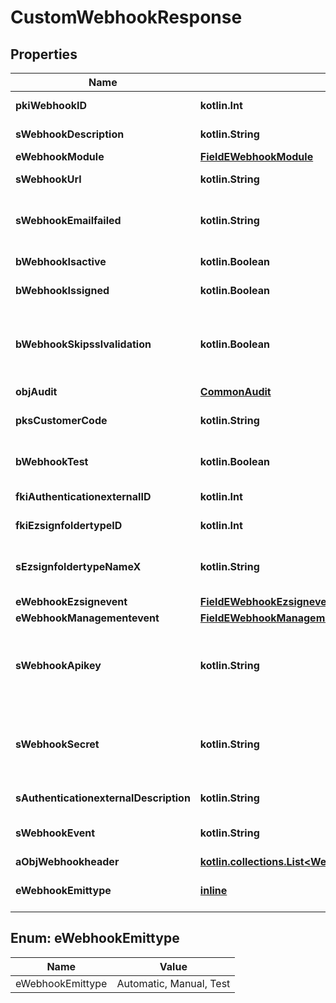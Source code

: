 
# CustomWebhookResponse

## Properties
| Name | Type | Description | Notes |
| ------------ | ------------- | ------------- | ------------- |
| **pkiWebhookID** | **kotlin.Int** | The unique ID of the Webhook |  |
| **sWebhookDescription** | **kotlin.String** | The description of the Webhook |  |
| **eWebhookModule** | [**FieldEWebhookModule**](FieldEWebhookModule.md) |  |  |
| **sWebhookUrl** | **kotlin.String** | The URL of the Webhook callback |  |
| **sWebhookEmailfailed** | **kotlin.String** | The email that will receive the Webhook in case all attempts fail |  |
| **bWebhookIsactive** | **kotlin.Boolean** | Whether the Webhook is active or not |  |
| **bWebhookIssigned** | **kotlin.Boolean** | Whether the requests will be signed or not |  |
| **bWebhookSkipsslvalidation** | **kotlin.Boolean** | Wheter the server&#39;s SSL certificate should be validated or not. Not recommended to skip for production use |  |
| **objAudit** | [**CommonAudit**](CommonAudit.md) |  |  |
| **pksCustomerCode** | **kotlin.String** | The customer code assigned to your account |  |
| **bWebhookTest** | **kotlin.Boolean** | Wheter the webhook received is a manual test or a real event |  |
| **fkiAuthenticationexternalID** | **kotlin.Int** | The unique ID of the Authenticationexternal |  [optional] |
| **fkiEzsignfoldertypeID** | **kotlin.Int** | The unique ID of the Ezsignfoldertype. |  [optional] |
| **sEzsignfoldertypeNameX** | **kotlin.String** | The name of the Ezsignfoldertype in the language of the requester |  [optional] |
| **eWebhookEzsignevent** | [**FieldEWebhookEzsignevent**](FieldEWebhookEzsignevent.md) |  |  [optional] |
| **eWebhookManagementevent** | [**FieldEWebhookManagementevent**](FieldEWebhookManagementevent.md) |  |  [optional] |
| **sWebhookApikey** | **kotlin.String** | The Apikey for the Webhook.  This will be hidden if we are not creating or regenerating the Apikey. |  [optional] |
| **sWebhookSecret** | **kotlin.String** | The Secret for the Webhook.  This will be hidden if we are not creating or regenerating the Apikey. |  [optional] |
| **sAuthenticationexternalDescription** | **kotlin.String** | The description of the Authenticationexternal |  [optional] |
| **sWebhookEvent** | **kotlin.String** | The concatenated string to describe the Webhook event |  [optional] |
| **aObjWebhookheader** | [**kotlin.collections.List&lt;WebhookheaderResponseCompound&gt;**](WebhookheaderResponseCompound.md) |  |  [optional] |
| **eWebhookEmittype** | [**inline**](#EWebhookEmittype) | Wheter the webhook received is a manual test or a real event |  [optional] |


<a id="EWebhookEmittype"></a>
## Enum: eWebhookEmittype
| Name | Value |
| ---- | ----- |
| eWebhookEmittype | Automatic, Manual, Test |



